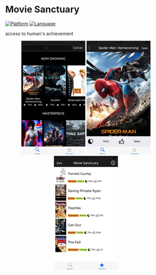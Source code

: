 # Movie Sanctuary

[![Platform](http://img.shields.io/badge/platform-ios-blue.svg?style=flat)](https://developer.apple.com/iphone/index.action)
[![Language](http://img.shields.io/badge/language-swift-brightgreen.svg?style=flat)](https://developer.apple.com/swift)

access to human's achievement

<div align="center">
	<img src="https://github.com/creaaa/MovieSanctuary/blob/master/Screenshots/ms4min.jpg" width="200px" height="356px" style="margin-left: 10px margin-right: 10px">
	<img src="https://github.com/creaaa/MovieSanctuary/blob/master/Screenshots/ms3min.jpg" width="200px" height="356px" style="margin-left: 10px margin-right: 10px">
	<img src="https://github.com/creaaa/MovieSanctuary/blob/master/Screenshots/ms1min.jpg" width="200px" height="356px" style="margin-left: 10px margin-right: 10px">
</div>
